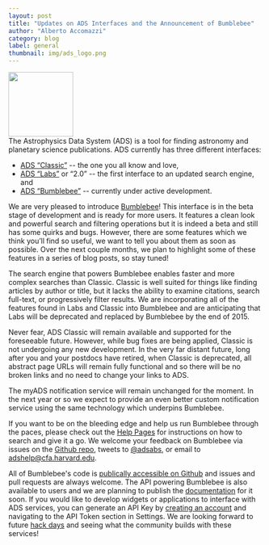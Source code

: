 ```yaml
---
layout: post
title: "Updates on ADS Interfaces and the Announcement of Bumblebee"
author: "Alberto Accomazzi"
category: blog
label: general
thumbnail: img/ads_logo.png
---
```

<img src="{{ site.baseurl }}/img/ads_logo.png" width="128"><br>
The Astrophysics Data System (ADS) is a tool for finding astronomy and planetary science publications. ADS currently has three different interfaces:

 * [ADS “Classic”](http://adsabs.harvard.edu/abstract_service.html) -- the one you all know and love,
 * [ADS “Labs”](http://adslabs.org/adsabs) or “2.0” -- the first interface to an updated search engine, and
 * [ADS “Bumblebee”](https://ui.adsabs.harvard.edu/#index/) -- currently under active development.


We are very pleased to introduce [Bumblebee](https://ui.adsabs.harvard.edu/#index/)! This interface is in the beta stage of development and is ready for more users. It features a clean look and powerful search and filtering operations but it is indeed a beta and still has some quirks and bugs. However, there are some features which we think you’ll find so useful, we want to tell you about them as soon as possible. Over the next couple months, we plan to highlight some of these features in a series of blog posts, so stay tuned!

The search engine that powers  Bumblebee enables faster and more complex searches than Classic. Classic is well suited for things like finding articles by author or title, but it lacks the ability to examine citations, search full-text, or progressively filter results.  We are incorporating all of the features found in Labs and Classic into Bumblebee and are anticipating that Labs will be deprecated and replaced by Bumblebee by the end of 2015.

Never fear, ADS Classic will remain available and supported for the foreseeable future. However, while bug fixes are being applied, Classic is not undergoing any new development. In the very far distant future, long after you and your postdocs have retired, when Classic is deprecated, all abstract page URLs will remain fully functional and so there will be no broken links and no need to change your links to ADS.

The myADS notification service will remain unchanged for the moment. In the next year or so we expect to provide an even better custom notification service using the same technology which underpins Bumblebee.

If you want to be on the bleeding edge and help us run Bumblebee through the paces, please check out the [Help Pages](http://adsabs.github.io/help/search/) for instructions on how to search and give it a go. We welcome your feedback on Bumblebee via issues on the [Github repo](https://github.com/adsabs/bumblebee/issues), tweets to [@adsabs](https://twitter.com/adsabs), or email to adshelp@cfa.harvard.edu.

All of Bumblebee's code is [publically accessible on Github](https://github.com/adsabs/bumblebee) and issues and pull requests are always welcome. The API powering Bumblebee is also available to users and we are planning to publish the [documentation](http://adsabs.github.io/help/api/) for it soon. If you would like to develop widgets or applications to interface with ADS services, you can generate an API Key by [creating an account](https://ui.adsabs.harvard.edu/#user/account/register) and navigating to the API Token section in Settings. We are looking forward to future [hack days](http://www.astrobetter.com/blog/tag/hackday/) and seeing what the community builds with these services!
